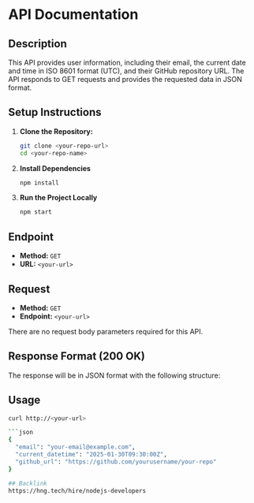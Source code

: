 # API Documentation

## Description
This API provides user information, including their email, the current date and time in ISO 8601 format (UTC), and their GitHub repository URL. The API responds to GET requests and provides the requested data in JSON format.

## Setup Instructions

1. **Clone the Repository:**
   ```bash
   git clone <your-repo-url>
   cd <your-repo-name>
   

2. **Install Dependencies**
   ```bash
   npm install

3. **Run the Project Locally**
   ```bash
   npm start

## Endpoint

- **Method:** `GET`
- **URL:** `<your-url>`

## Request

- **Method:** `GET`
- **Endpoint:** `<your-url>`

There are no request body parameters required for this API.

## Response Format (200 OK)

The response will be in JSON format with the following structure:

## Usage
```bash
curl http://<your-url>

```json
{
  "email": "your-email@example.com",
  "current_datetime": "2025-01-30T09:30:00Z",
  "github_url": "https://github.com/yourusername/your-repo"
}

## Backlink
https://hng.tech/hire/nodejs-developers

